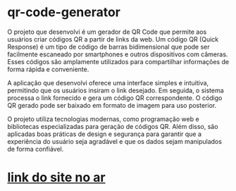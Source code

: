 # qr-code-generator
O projeto que desenvolvi é um gerador de QR Code que permite aos usuários criar códigos QR a partir de links da web. Um código QR (Quick Response) é um tipo de código de barras bidimensional que pode ser facilmente escaneado por smartphones e outros dispositivos com câmeras. Esses códigos são amplamente utilizados para compartilhar informações de forma rápida e conveniente.

A aplicação que desenvolvi oferece uma interface simples e intuitiva, permitindo que os usuários insiram o link desejado. Em seguida, o sistema processa o link fornecido e gera um código QR correspondente. O código QR gerado pode ser baixado em formato de imagem para uso posterior.

O projeto utiliza tecnologias modernas, como programação web e bibliotecas especializadas para geração de códigos QR. Além disso, são aplicadas boas práticas de design e segurança para garantir que a experiência do usuário seja agradável e que os dados sejam manipulados de forma confiável.
<h1> <a href="https://nicolas00000.github.io/qr-code-generator/"> link do site no ar </a> </h1>

